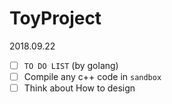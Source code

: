 # ToyProject

2018.09.22

- [ ] `TO DO LIST` (by golang)
- [ ] Compile any c++ code in `sandbox`
- [ ] Think about How to design